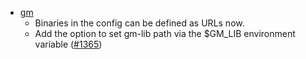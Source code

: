 - [gm](scripts/gm)
  - Binaries in the config can be defined as URLs now.
  - Add the option to set gm-lib path via the $GM_LIB environment variable ([#1365](https://github.com/informalsystems/ibc-rs/issues/1365))
